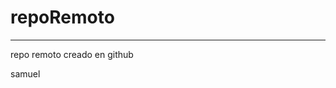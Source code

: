 # repoRemoto


******************************************************************

repo remoto creado en github 



samuel
